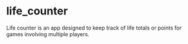 # life_counter
Life counter is an app designed to keep track of life totals or points for games involving multiple players.
